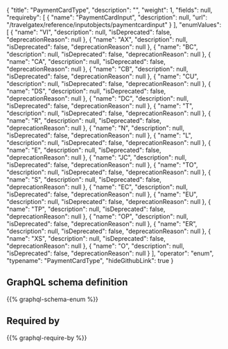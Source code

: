 {
  "title": "PaymentCardType",
  "description": "",
  "weight": 1,
  "fields": null,
  "requireby": [
    {
      "name": "PaymentCardInput",
      "description": null,
      "url": "/travelgatex/reference/inputobjects/paymentcardinput"
    }
  ],
  "enumValues": [
    {
      "name": "VI",
      "description": null,
      "isDeprecated": false,
      "deprecationReason": null
    },
    {
      "name": "AX",
      "description": null,
      "isDeprecated": false,
      "deprecationReason": null
    },
    {
      "name": "BC",
      "description": null,
      "isDeprecated": false,
      "deprecationReason": null
    },
    {
      "name": "CA",
      "description": null,
      "isDeprecated": false,
      "deprecationReason": null
    },
    {
      "name": "CB",
      "description": null,
      "isDeprecated": false,
      "deprecationReason": null
    },
    {
      "name": "CU",
      "description": null,
      "isDeprecated": false,
      "deprecationReason": null
    },
    {
      "name": "DS",
      "description": null,
      "isDeprecated": false,
      "deprecationReason": null
    },
    {
      "name": "DC",
      "description": null,
      "isDeprecated": false,
      "deprecationReason": null
    },
    {
      "name": "T",
      "description": null,
      "isDeprecated": false,
      "deprecationReason": null
    },
    {
      "name": "R",
      "description": null,
      "isDeprecated": false,
      "deprecationReason": null
    },
    {
      "name": "N",
      "description": null,
      "isDeprecated": false,
      "deprecationReason": null
    },
    {
      "name": "L",
      "description": null,
      "isDeprecated": false,
      "deprecationReason": null
    },
    {
      "name": "E",
      "description": null,
      "isDeprecated": false,
      "deprecationReason": null
    },
    {
      "name": "JC",
      "description": null,
      "isDeprecated": false,
      "deprecationReason": null
    },
    {
      "name": "TO",
      "description": null,
      "isDeprecated": false,
      "deprecationReason": null
    },
    {
      "name": "S",
      "description": null,
      "isDeprecated": false,
      "deprecationReason": null
    },
    {
      "name": "EC",
      "description": null,
      "isDeprecated": false,
      "deprecationReason": null
    },
    {
      "name": "EU",
      "description": null,
      "isDeprecated": false,
      "deprecationReason": null
    },
    {
      "name": "TP",
      "description": null,
      "isDeprecated": false,
      "deprecationReason": null
    },
    {
      "name": "OP",
      "description": null,
      "isDeprecated": false,
      "deprecationReason": null
    },
    {
      "name": "ER",
      "description": null,
      "isDeprecated": false,
      "deprecationReason": null
    },
    {
      "name": "XS",
      "description": null,
      "isDeprecated": false,
      "deprecationReason": null
    },
    {
      "name": "O",
      "description": null,
      "isDeprecated": false,
      "deprecationReason": null
    }
  ],
  "operator": "enum",
  "typename": "PaymentCardType",
  "hideGithubLink": true
}
## GraphQL schema definition

{{% graphql-schema-enum %}}

## Required by

{{% graphql-require-by %}}
